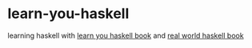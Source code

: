 # learn-you-haskell

learning haskell with [learn you haskell book](http://learnyouahaskell.com) and
[real world haskell book](http://book.realworldhaskell.org/)
